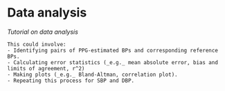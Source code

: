 # Data analysis

_Tutorial on data analysis_

```{admonition} Suggestions
This could involve:
- Identifying pairs of PPG-estimated BPs and corresponding reference BPs.
- Calculating error statistics (_e.g._ mean absolute error, bias and limits of agreement, r^2)
- Making plots (_e.g._ Bland-Altman, correlation plot).
- Repeating this process for SBP and DBP.
```
